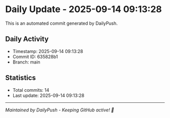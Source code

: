 # Daily Update - 2025-09-14 09:13:28

This is an automated commit generated by DailyPush.

## Daily Activity
- Timestamp: 2025-09-14 09:13:28
- Commit ID: 635828b1
- Branch: main

## Statistics
- Total commits: 14
- Last update: 2025-09-14 09:13:28

---
*Maintained by DailyPush - Keeping GitHub active! 🚀*
